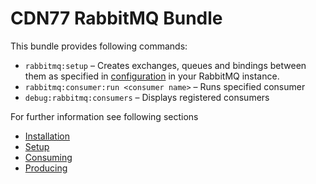 # CDN77 RabbitMQ Bundle

This bundle provides following commands:

- `rabbitmq:setup` – Creates exchanges, queues and bindings between them as specified in [configuration](#setup) in your RabbitMQ instance.
- `rabbitmq:consumer:run <consumer name>` – Runs specified consumer
- `debug:rabbitmq:consumers` – Displays registered consumers

For further information see following sections

- [Installation](docs/Installation.md)
- [Setup](docs/Setup.md)
- [Consuming](docs/Consuming.md)
- [Producing](docs/Producing.md)
